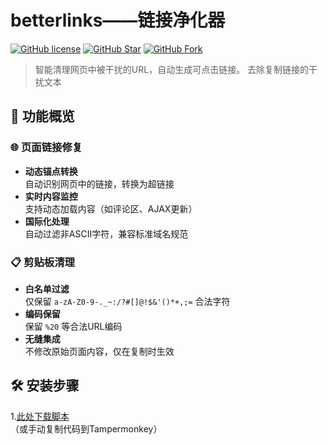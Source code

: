 # betterlinks——链接净化器

[![GitHub license](https://img.shields.io/github/license/Flygeon/betterlinks.svg?style=flat-square&color=4285dd&logo=github)](https://github.com/Flygeon/betterlinks/)
[![GitHub Star](https://img.shields.io/github/stars/Flygeon/betterlinks.svg?style=flat-square&label=Star&color=4285dd&logo=github)](https://github.com/Flygeon/betterlinks/)
[![GitHub Fork](https://img.shields.io/github/forks/Flygeon/betterlinks.svg?style=flat-square&label=Fork&color=4285dd&logo=github)](https://github.com/Flygeon/betterlinks/)

> 智能清理网页中被干扰的URL，自动生成可点击链接。
> 去除复制链接的干扰文本

## 📜 功能概览

### 🌐 页面链接修复
- **动态锚点转换**  
  自动识别网页中的链接，转换为超链接
- **实时内容监控**  
  支持动态加载内容（如评论区、AJAX更新）
- **国际化处理**  
  自动过滤非ASCII字符，兼容标准域名规范

### 📋 剪贴板清理
- **白名单过滤**  
  仅保留 `a-zA-Z0-9-._~:/?#[]@!$&'()*+,;=` 合法字符
- **编码保留**  
  保留 `%20` 等合法URL编码
- **无缝集成**  
  不修改原始页面内容，仅在复制时生效

## 🛠️ 安装步骤

1.[此处下载脚本](https://github.com/Flygeon/betterlinks/blob/main/%E9%93%BE%E6%8E%A5%E5%87%80%E5%8C%96%E5%99%A8-1.0.user.js)  
   （或手动复制代码到Tampermonkey）
